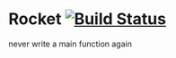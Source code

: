 Rocket [![Build Status](https://travis-ci.org/Blackrush/Rocket.png?branch=master)](https://travis-ci.org/Blackrush/Rocket)
======

never write a main function again
